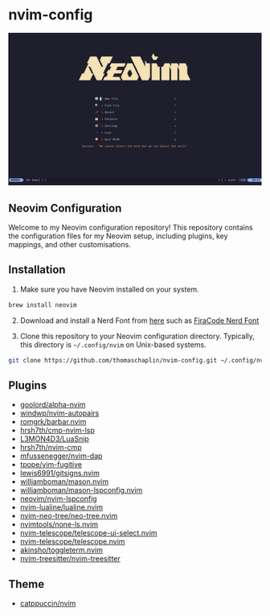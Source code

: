 # nvim-config

![Neovim Dashboard](images/alpha-dashboard.png)

## Neovim Configuration

Welcome to my Neovim configuration repository! This repository contains the configuration files for my Neovim setup, including plugins, key mappings, and other customisations.

## Installation

1. Make sure you have Neovim installed on your system.

```bash
brew install neovim
```

2. Download and install a Nerd Font from [here](https://www.nerdfonts.com/font-downloads) such as [FiraCode Nerd Font](https://github.com/ryanoasis/nerd-fonts/releases/download/v3.1.1/FiraCode.zip)

3. Clone this repository to your Neovim configuration directory. Typically, this directory is `~/.config/nvim` on Unix-based systems.

```bash
git clone https://github.com/thomaschaplin/nvim-config.git ~/.config/nvim
```

## Plugins

- [goolord/alpha-nvim](github.com/goolord/alpha-nvim)
- [windwp/nvim-autopairs](github.com/windwp/nvim-autopairs)
- [romgrk/barbar.nvim](github.com/romgrk/barbar.nvim)
- [hrsh7th/cmp-nvim-lsp](github.com/hrsh7th/cmp-nvim-lsp)
- [L3MON4D3/LuaSnip](github.com/L3MON4D3/LuaSnip)
- [hrsh7th/nvim-cmp](github.com/hrsh7th/nvim-cmp)
- [mfussenegger/nvim-dap](github.com/mfussenegger/nvim-dap)
- [tpope/vim-fugitive](github.com/tpope/vim-fugitive)
- [lewis6991/gitsigns.nvim](github.com/lewis6991/gitsigns.nvim)
- [williamboman/mason.nvim](github.com/williamboman/mason.nvim)
- [williamboman/mason-lspconfig.nvim](github.com/williamboman/mason-lspconfig.nvim)
- [neovim/nvim-lspconfig](github.com/neovim/nvim-lspconfig)
- [nvim-lualine/lualine.nvim](github.com/nvim-lualine/lualine.nvim)
- [nvim-neo-tree/neo-tree.nvim](github.com/nvim-neo-tree/neo-tree.nvim)
- [nvimtools/none-ls.nvim](github.com/nvimtools/none-ls.nvim)
- [nvim-telescope/telescope-ui-select.nvim](github.com/nvim-telescope/telescope-ui-select.nvim)
- [nvim-telescope/telescope.nvim](github.com/nvim-telescope/telescope.nvim)
- [akinsho/toggleterm.nvim](github.com/akinsho/toggleterm.nvim)
- [nvim-treesitter/nvim-treesitter](github.com/nvim-treesitter/nvim-treesitter)

## Theme

- [catppuccin/nvim](github.com/catppuccin/nvim)
